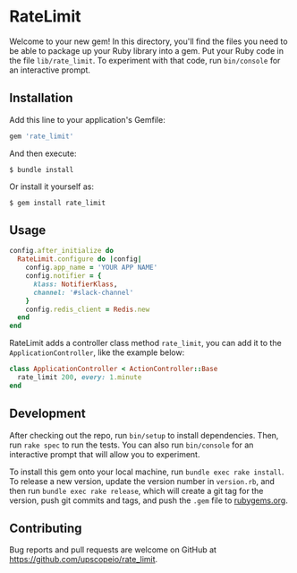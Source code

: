 # RateLimit

Welcome to your new gem! In this directory, you'll find the files you need to be able to package up your Ruby library into a gem. Put your Ruby code in the file `lib/rate_limit`. To experiment with that code, run `bin/console` for an interactive prompt.

## Installation

Add this line to your application's Gemfile:

```ruby
gem 'rate_limit'
```

And then execute:

    $ bundle install

Or install it yourself as:

    $ gem install rate_limit

## Usage
```ruby
config.after_initialize do
  RateLimit.configure do |config|
    config.app_name = 'YOUR APP NAME'
    config.notifier = {
      klass: NotifierKlass,
      channel: '#slack-channel'
    }
    config.redis_client = Redis.new
  end
end
```
RateLimit adds a controller class method `rate_limit`, you can add it to the `ApplicationController`, like the example below:
```ruby
class ApplicationController < ActionController::Base
  rate_limit 200, every: 1.minute
end
```
## Development

After checking out the repo, run `bin/setup` to install dependencies. Then, run `rake spec` to run the tests. You can also run `bin/console` for an interactive prompt that will allow you to experiment.

To install this gem onto your local machine, run `bundle exec rake install`. To release a new version, update the version number in `version.rb`, and then run `bundle exec rake release`, which will create a git tag for the version, push git commits and tags, and push the `.gem` file to [rubygems.org](https://rubygems.org).

## Contributing

Bug reports and pull requests are welcome on GitHub at https://github.com/upscopeio/rate_limit.
